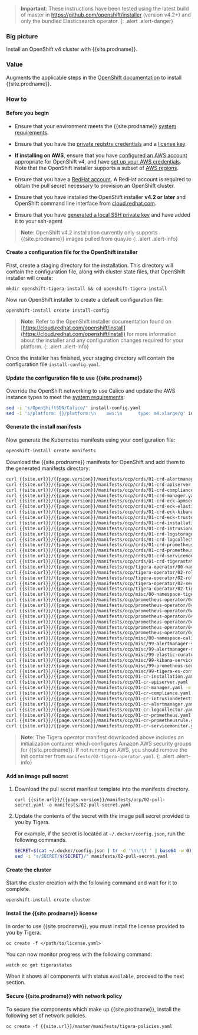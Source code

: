 > **Important**: These instructions have been tested using the latest build of master in https://github.com/openshift/installer (version v4.2+)
>                and only the bundled Elasticsearch operator.
{: .alert .alert-danger}

### Big picture

Install an OpenShift v4 cluster with {{site.prodname}}.

### Value

Augments the applicable steps in the [OpenShift documentation](https://cloud.redhat.com/openshift/install)
to install {{site.prodname}}.

### How to

#### Before you begin

- Ensure that your environment meets the {{site.prodname}} [system requirements](/{{page.version}}/getting-started/openshift/requirements).

- Ensure that you have the [private registry credentials](/{{page.version}}/getting-started/#obtain-the-private-registry-credentials)
  and a [license key](/{{page.version}}/getting-started/#obtain-a-license-key).

- **If installing on AWS**, ensure that you have [configured an AWS account](https://docs.openshift.com/container-platform/4.1/installing/installing_aws/installing-aws-account.html) appropriate for OpenShift v4,
  and have [set up your AWS credentials](https://docs.aws.amazon.com/sdk-for-java/v1/developer-guide/setup-credentials.html).
  Note that the OpenShift installer supports a subset of [AWS regions](https://docs.openshift.com/container-platform/4.1/installing/installing_aws/installing-aws-account.html#installation-aws-regions_installing-aws-account).

- Ensure that you have a [RedHat account](https://cloud.redhat.com/). A RedHat account is required to obtain the pull secret necessary to provision an OpenShift cluster.

- Ensure that you have installed the OpenShift installer **v4.2 or later** and OpenShift command line interface from [cloud.redhat.com](https://cloud.redhat.com/openshift/install/aws/installer-provisioned).

- Ensure that you have [generated a local SSH private key](https://docs.openshift.com/container-platform/4.1/installing/installing_aws/installing-aws-default.html#ssh-agent-using_installing-aws-default) and have added it to your ssh-agent

> **Note**: OpenShift v4.2 installation currently only supports {{site.prodname}} images pulled from quay.io
{: .alert .alert-info}

#### Create a configuration file for the OpenShift installer

First, create a staging directory for the installation. This directory will contain the configuration file, along with cluster state files, that OpenShift installer will create:

```
mkdir openshift-tigera-install && cd openshift-tigera-install
```

Now run OpenShift installer to create a default configuration file:

```
openshift-install create install-config
```

> **Note**: Refer to the OpenShift installer documentation found on [https://cloud.redhat.com/openshift/install](https://cloud.redhat.com/openshift/install) for more information
> about the installer and any configuration changes required for your platform.
{: .alert .alert-info}

Once the installer has finished, your staging directory will contain the configuration file `install-config.yaml`.

#### Update the configuration file to use {{site.prodname}}

Override the OpenShift networking to use Calico and update the AWS instance types to meet the [system requirements](/{{page.version}}/getting-started/openshift/requirements):

```bash
sed -i 's/OpenShiftSDN/Calico/' install-config.yaml
sed -i 's/platform: {}/platform:\n    aws:\n      type: m4.xlarge/g' install-config.yaml
```

#### Generate the install manifests

Now generate the Kubernetes manifests using your configuration file:

```bash
openshift-install create manifests
```

Download the {{site.prodname}} manifests for OpenShift and add them to the generated manifests directory:

```bash
curl {{site.url}}/{{page.version}}/manifests/ocp/crds/01-crd-alertmanager.yaml -o manifests/01-crd-alertmanager.yaml
curl {{site.url}}/{{page.version}}/manifests/ocp/crds/01-crd-apiserver.yaml -o manifests/01-crd-apiserver.yaml
curl {{site.url}}/{{page.version}}/manifests/ocp/crds/01-crd-compliance.yaml -o manifests/01-crd-compliance.yaml
curl {{site.url}}/{{page.version}}/manifests/ocp/crds/01-crd-manager.yaml -o manifests/01-crd-manager.yaml
curl {{site.url}}/{{page.version}}/manifests/ocp/crds/01-crd-eck-apmserver.yaml -o manifests/01-crd-eck-apmserver.yaml
curl {{site.url}}/{{page.version}}/manifests/ocp/crds/01-crd-eck-elasticsearch.yaml -o manifests/01-crd-eck-elasticsearch.yaml
curl {{site.url}}/{{page.version}}/manifests/ocp/crds/01-crd-eck-kibana.yaml -o manifests/01-crd-eck-kibana.yaml
curl {{site.url}}/{{page.version}}/manifests/ocp/crds/01-crd-eck-trustedrelationship.yaml -o manifests/01-crd-eck-trustedrelationship.yaml
curl {{site.url}}/{{page.version}}/manifests/ocp/crds/01-crd-installation.yaml -o manifests/01-crd-installation.yaml
curl {{site.url}}/{{page.version}}/manifests/ocp/crds/01-crd-intrusiondetection.yaml -o manifests/01-crd-intrusiondetection.yaml
curl {{site.url}}/{{page.version}}/manifests/ocp/crds/01-crd-logstorage.yaml -o manifests/01-crd-logstorage.yaml
curl {{site.url}}/{{page.version}}/manifests/ocp/crds/01-crd-logcollector.yaml -o manifests/01-crd-logcollector.yaml
curl {{site.url}}/{{page.version}}/manifests/ocp/crds/01-crd-prometheusrule.yaml -o manifests/01-crd-prometheusrule.yaml
curl {{site.url}}/{{page.version}}/manifests/ocp/crds/01-crd-prometheus.yaml -o manifests/01-crd-prometheus.yaml
curl {{site.url}}/{{page.version}}/manifests/ocp/crds/01-crd-servicemonitor.yaml -o manifests/01-crd-servicemonitor.yaml
curl {{site.url}}/{{page.version}}/manifests/ocp/crds/01-crd-tigerastatus.yaml -o manifests/01-crd-tigerastatus.yaml
curl {{site.url}}/{{page.version}}/manifests/ocp/tigera-operator/00-namespace-tigera-operator.yaml -o manifests/00-namespace-tigera-operator.yaml
curl {{site.url}}/{{page.version}}/manifests/ocp/tigera-operator/02-rolebinding-tigera-operator.yaml -o manifests/02-rolebinding-tigera-operator.yaml
curl {{site.url}}/{{page.version}}/manifests/ocp/tigera-operator/02-role-tigera-operator.yaml -o manifests/02-role-tigera-operator.yaml
curl {{site.url}}/{{page.version}}/manifests/ocp/tigera-operator/02-serviceaccount-tigera-operator.yaml -o manifests/02-serviceaccount-tigera-operator.yaml
curl {{site.url}}/{{page.version}}/manifests/ocp/tigera-operator/02-tigera-operator.yaml -o manifests/02-tigera-operator.yaml
curl {{site.url}}/{{page.version}}/manifests/ocp/misc/00-namespace-tigera-prometheus.yaml -o manifests/00-namespace-tigera-prometheus.yaml
curl {{site.url}}/{{page.version}}/manifests/ocp/prometheus-operator/04-clusterrolebinding-prometheus-operator.yaml -o manifests/04-clusterrolebinding-prometheus-operator.yaml
curl {{site.url}}/{{page.version}}/manifests/ocp/prometheus-operator/04-clusterrolebinding-prometheus.yaml -o manifests/04-clusterrolebinding-prometheus.yaml
curl {{site.url}}/{{page.version}}/manifests/ocp/prometheus-operator/04-clusterrole-prometheus-operator.yaml -o manifests/04-clusterrole-prometheus-operator.yaml
curl {{site.url}}/{{page.version}}/manifests/ocp/prometheus-operator/04-clusterrole-prometheus.yaml -o manifests/04-clusterrole-prometheus.yaml
curl {{site.url}}/{{page.version}}/manifests/ocp/prometheus-operator/04-deployment-prometheus-operator.yaml -o manifests/04-deployment-prometheus-operator.yaml
curl {{site.url}}/{{page.version}}/manifests/ocp/prometheus-operator/04-serviceaccount-prometheus-operator.yaml -o manifests/04-serviceaccount-prometheus-operator.yaml
curl {{site.url}}/{{page.version}}/manifests/ocp/prometheus-operator/04-serviceaccount-prometheus.yaml -o manifests/04-serviceaccount-prometheus.yaml
curl {{site.url}}/{{page.version}}/manifests/ocp/misc/00-namespace-calico-monitoring.yaml -o manifests/00-namespace-calico-monitoring.yaml
curl {{site.url}}/{{page.version}}/manifests/ocp/misc/99-alertmanager-secret.yaml -o manifests/99-alertmanager-secret.yaml
curl {{site.url}}/{{page.version}}/manifests/ocp/misc/99-alertmanager-service.yaml -o manifests/99-alertmanager-service.yaml
curl {{site.url}}/{{page.version}}/manifests/ocp/misc/99-elastic-curator.yaml -o manifests/99-elastic-curator.yaml
curl {{site.url}}/{{page.version}}/manifests/ocp/misc/99-kibana-service.yaml -o manifests/99-kibana-service.yaml
curl {{site.url}}/{{page.version}}/manifests/ocp/misc/99-prometheus-service.yaml -o manifests/99-prometheus-service.yaml
curl {{site.url}}/{{page.version}}/manifests/ocp/misc/99-tigera-es-config.yaml -o manifests/99-tigera-es-config.yaml
curl {{site.url}}/{{page.version}}/manifests/ocp/01-cr-installation.yaml -o manifests/01-cr-installation.yaml
curl {{site.url}}/{{page.version}}/manifests/ocp/01-cr-apiserver.yaml -o manifests/01-cr-apiserver.yaml
curl {{site.url}}/{{page.version}}/manifests/ocp/01-cr-manager.yaml -o manifests/01-cr-manager.yaml
curl {{site.url}}/{{page.version}}/manifests/ocp/01-cr-compliance.yaml -o manifests/01-cr-compliance.yaml
curl {{site.url}}/{{page.version}}/manifests/ocp/01-cr-intrusiondetection.yaml -o manifests/01-cr-intrusiondetection.yaml
curl {{site.url}}/{{page.version}}/manifests/ocp/01-cr-alertmanager.yaml -o manifests/01-cr-alertmanager.yaml
curl {{site.url}}/{{page.version}}/manifests/ocp/01-cr-logcollector.yaml -o manifests/01-cr-logcollector.yaml
curl {{site.url}}/{{page.version}}/manifests/ocp/01-cr-prometheus.yaml -o manifests/01-cr-prometheus.yaml
curl {{site.url}}/{{page.version}}/manifests/ocp/01-cr-prometheusrule.yaml -o manifests/01-cr-prometheusrule.yaml
curl {{site.url}}/{{page.version}}/manifests/ocp/01-cr-servicemonitor.yaml -o manifests/01-cr-servicemonitor.yaml
```

> **Note**: The Tigera operator manifest downloaded above includes an initialization container which configures Amazon AWS
> security groups for {{site.prodname}}. If not running on AWS, you should remove the init container from `manifests/02-tigera-operator.yaml`.
{: .alert .alert-info}

#### Add an image pull secret

1. Download the pull secret manifest template into the manifests directory.

   ```
   curl {{site.url}}/{{page.version}}/manifests/ocp/02-pull-secret.yaml -o manifests/02-pull-secret.yaml
   ```

1. Update the contents of the secret with the image pull secret provided to you by Tigera.

   For example, if the secret is located at `~/.docker/config.json`, run the following commands.

   ```bash
   SECRET=$(cat ~/.docker/config.json | tr -d '\n\r\t ' | base64 -w 0)
   sed -i "s/SECRET/${SECRET}/" manifests/02-pull-secret.yaml
   ```

#### Create the cluster

Start the cluster creation with the following command and wait for it to complete.

```bash
openshift-install create cluster
```

#### Install the {{site.prodname}} license

In order to use {{site.prodname}}, you must install the license provided to you by Tigera.

```
oc create -f </path/to/license.yaml>
```

You can now monitor progress with the following command:

```
watch oc get tigerastatus
```

When it shows all components with status `Available`, proceed to the next section.

#### Secure {{site.prodname}} with network policy

To secure the components which make up {{site.prodname}}, install the following set of network policies.

```
oc create -f {{site.url}}/master/manifests/tigera-policies.yaml
```
